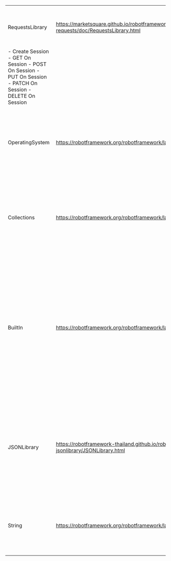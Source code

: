 | | | |
|-|-|-|
| | | |
|RequestsLibrary|https://marketsquare.github.io/robotframework-requests/doc/RequestsLibrary.html|Below are the keyword used from this library 
- Create Session - GET On Session - POST On Session - PUT On Session  - PATCH On Session - DELETE On Session |
|OperatingSystem |https://robotframework.org/robotframework/latest/libraries/OperatingSystem.html| Below are the keyword used from this library - Get File - Create Directory - Create File|
|Collections|https://robotframework.org/robotframework/latest/libraries/Collections.html|Below are the keyword used from this library - Get From Dictionary - Get From List - Create File|
|BuiltIn|https://robotframework.org/robotframework/latest/libraries/BuiltIn.html|Below are the keyword used from this library - Catenate - Convert To Integer - Convert To String - Create Dictionary - Evaluate - Log To Console - Set Global Variable - Should Be Equal |
|JSONLibrary|https://robotframework-thailand.github.io/robotframework-jsonlibrary/JSONLibrary.html|Below are the keyword used from this library - Load JSON From File - Update Value To Json - Get Value From Json|
|String|https://robotframework.org/robotframework/latest/libraries/String.html|Below are the keyword used from this library - Generate Random String |
